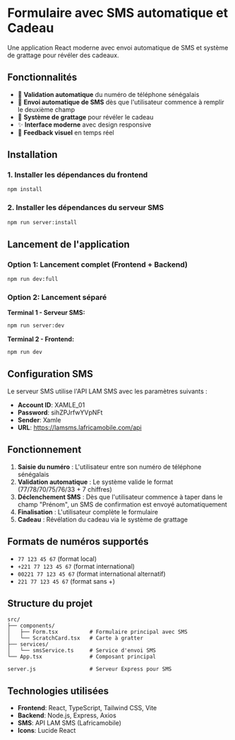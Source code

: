 # Formulaire avec SMS automatique et Cadeau

Une application React moderne avec envoi automatique de SMS et système de grattage pour révéler des cadeaux.

## Fonctionnalités

- 📱 **Validation automatique** du numéro de téléphone sénégalais
- 📨 **Envoi automatique de SMS** dès que l'utilisateur commence à remplir le deuxième champ
- 🎁 **Système de grattage** pour révéler le cadeau
- ✨ **Interface moderne** avec design responsive
- 🔄 **Feedback visuel** en temps réel

## Installation

### 1. Installer les dépendances du frontend
```bash
npm install
```

### 2. Installer les dépendances du serveur SMS
```bash
npm run server:install
```

## Lancement de l'application

### Option 1: Lancement complet (Frontend + Backend)
```bash
npm run dev:full
```

### Option 2: Lancement séparé

**Terminal 1 - Serveur SMS:**
```bash
npm run server:dev
```

**Terminal 2 - Frontend:**
```bash
npm run dev
```

## Configuration SMS

Le serveur SMS utilise l'API LAM SMS avec les paramètres suivants :
- **Account ID**: XAMLE_01
- **Password**: sihZPJrfwYVpNFt  
- **Sender**: Xamle
- **URL**: https://lamsms.lafricamobile.com/api

## Fonctionnement

1. **Saisie du numéro** : L'utilisateur entre son numéro de téléphone sénégalais
2. **Validation automatique** : Le système valide le format (77/78/70/75/76/33 + 7 chiffres)
3. **Déclenchement SMS** : Dès que l'utilisateur commence à taper dans le champ "Prénom", un SMS de confirmation est envoyé automatiquement
4. **Finalisation** : L'utilisateur complète le formulaire
5. **Cadeau** : Révélation du cadeau via le système de grattage

## Formats de numéros supportés

- `77 123 45 67` (format local)
- `+221 77 123 45 67` (format international)
- `00221 77 123 45 67` (format international alternatif)
- `221 77 123 45 67` (format sans +)

## Structure du projet

```
src/
├── components/
│   ├── Form.tsx          # Formulaire principal avec SMS
│   └── ScratchCard.tsx   # Carte à gratter
├── services/
│   └── smsService.ts     # Service d'envoi SMS
└── App.tsx               # Composant principal

server.js                 # Serveur Express pour SMS
```

## Technologies utilisées

- **Frontend**: React, TypeScript, Tailwind CSS, Vite
- **Backend**: Node.js, Express, Axios
- **SMS**: API LAM SMS (Lafricamobile)
- **Icons**: Lucide React
